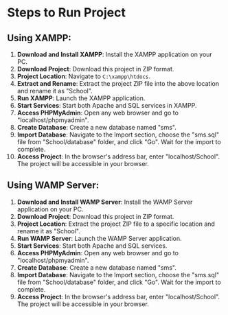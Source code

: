 # Steps to Run Project

## Using XAMPP:

1. **Download and Install XAMPP**: Install the XAMPP application on your PC.
2. **Download Project**: Download this project in ZIP format.
3. **Project Location**: Navigate to `C:\xampp\htdocs`.
4. **Extract and Rename**: Extract the project ZIP file into the above location and rename it as "School".
5. **Run XAMPP**: Launch the XAMPP application.
6. **Start Services**: Start both Apache and SQL services in XAMPP.
7. **Access PHPMyAdmin**: Open any web browser and go to "localhost/phpmyadmin".
8. **Create Database**: Create a new database named "sms".
9. **Import Database**: Navigate to the Import section, choose the "sms.sql" file from "School/database" folder, and click "Go". Wait for the import to complete.
10. **Access Project**: In the browser's address bar, enter "localhost/School". The project will be accessible in your browser.

## Using WAMP Server:

1. **Download and Install WAMP Server**: Install the WAMP Server application on your PC.
2. **Download Project**: Download this project in ZIP format.
3. **Project Location**: Extract the project ZIP file to a specific location and rename it as "School".
4. **Run WAMP Server**: Launch the WAMP Server application.
5. **Start Services**: Start both Apache and SQL services.
6. **Access PHPMyAdmin**: Open any web browser and go to "localhost/phpmyadmin".
7. **Create Database**: Create a new database named "sms".
8. **Import Database**: Navigate to the Import section, choose the "sms.sql" file from "School/database" folder, and click "Go". Wait for the import to complete.
9. **Access Project**: In the browser's address bar, enter "localhost/School". The project will be accessible in your browser.
